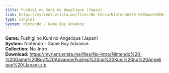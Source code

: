 ```yaml
---
title: Fushigi no Kuni no Angelique (Japan)
link: https://myrient.erista.me/files/No-Intro/Nintendo%20-%20Game%20Boy%20Advance/Fushigi%20no%20Kuni%20no%20Angelique%20(Japan).zip
type: single1
System: Nintendo - Game Boy Advance
---
```

<b>Game:</b> Fushigi no Kuni no Angelique (Japan)<br>
<b>System:</b> Nintendo - Game Boy Advance<br>
<b>Collection:</b> No-Intro<br>
<b>Download:</b> https://myrient.erista.me/files/No-Intro/Nintendo%20-%20Game%20Boy%20Advance/Fushigi%20no%20Kuni%20no%20Angelique%20(Japan).zip